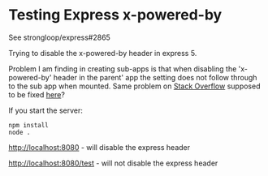 # Testing Express x-powered-by

See strongloop/express#2865

Trying to disable the x-powered-by header in express 5.

Problem I am finding in creating sub-apps is that when disabling the 'x-powered-by' header in the
parent' app the setting does not follow through to the sub app when mounted. Same problem on [Stack Overflow](http://stackoverflow.com/questions/14285050/broke-up-express-app-into-submodules-now-my-custom-x-powered-by-does-not-wor) supposed to be fixed [here](https://github.com/strongloop/express/commit/fa8eec449bf406cebd7a92d376a098a39a804879)?


If you start the server:

```shell
npm install
node .
```

[http://localhost:8080](http://localhost:8080) - will disable the express header

[http://localhost:8080/test](http://localhost:8080/test) - will not disable the express header
